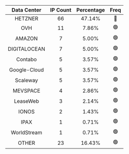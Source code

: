| Data Center | IP Count | Percentage | Freq |
|:------------:|:--------:|:-----------:|:-----:|
| HETZNER | 66 | 47.14% | 🔴 |
| OVH | 11 | 7.86% | 🟢 |
| AMAZON | 7 | 5.00% | 🟢 |
| DIGITALOCEAN | 7 | 5.00% | 🟢 |
| Contabo | 5 | 3.57% | 🟢 |
| Google-Cloud | 5 | 3.57% | 🟢 |
| Scaleway | 5 | 3.57% | 🟢 |
| MEVSPACE | 4 | 2.86% | 🟢 |
| LeaseWeb | 3 | 2.14% | 🟢 |
| IONOS | 2 | 1.43% | 🟢 |
| IPAX | 1 | 0.71% | 🟢 |
| WorldStream | 1 | 0.71% | 🟢 |
| OTHER | 23 | 16.43% | 🟢 |